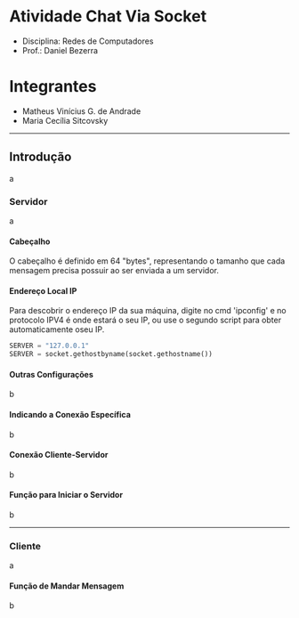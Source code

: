 # Atividade Chat Via Socket
- Disciplina: Redes de Computadores
- Prof.: Daniel Bezerra

# Integrantes
- Matheus Vinícius G. de Andrade
- Maria Cecília Sitcovsky
-------------------------------------------------------------

## Introdução
a

### Servidor
a

#### Cabeçalho
O cabeçalho é definido em 64 "bytes", representando o tamanho que cada mensagem precisa possuir ao ser enviada a um servidor.
#### Endereço Local IP
Para descobrir o endereço IP da sua máquina, digite no cmd 'ipconfig' e no protocolo IPV4 é onde estará o seu IP, ou use o segundo script para obter automaticamente oseu IP.
~~~Python
SERVER = "127.0.0.1"
SERVER = socket.gethostbyname(socket.gethostname())
~~~
#### Outras Configurações
b
#### Indicando a Conexão Específica
b
#### Conexão Cliente-Servidor
b
#### Função para Iniciar o Servidor
b

-------------------------------------------------------------
### Cliente
a

#### Função de Mandar Mensagem
b
